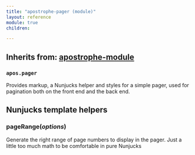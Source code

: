 ```yaml
---
title: "apostrophe-pager (module)"
layout: reference
module: true
children:

---
```

## Inherits from: [apostrophe-module](../apostrophe-module/index.html)
### `apos.pager`
Provides markup, a Nunjucks helper and styles for a simple pager,
used for pagination both on the front end and the back end.


## Nunjucks template helpers
### pageRange(*options*)
Generate the right range of page numbers to display in the pager.
Just a little too much math to be comfortable in pure Nunjucks
